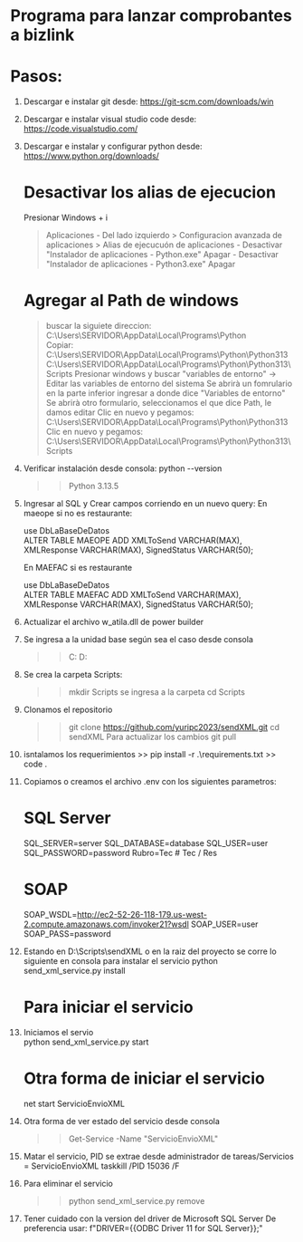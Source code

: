 # Programa para lanzar comprobantes a bizlink
# Pasos:
1.  Descargar e instalar git desde: https://git-scm.com/downloads/win
2.  Descargar e instalar visual studio code desde: https://code.visualstudio.com/
3.  Descargar e instalar y configurar python desde: https://www.python.org/downloads/
    # Desactivar los alias de ejecucion
    Presionar Windows + i
    > Aplicaciones - Del lado izquierdo
        > Configuracion avanzada de aplicaciones
            > Alias de ejecucuón de aplicaciones
                - Desactivar "Instalador de aplicaciones - Python.exe" Apagar
                - Desactivar "Instalador de aplicaciones - Python3.exe" Apagar
    # Agregar al Path de windows
    > buscar la siguiete direccion: C:\Users\SERVIDOR\AppData\Local\Programs\Python\
        Copiar:
        C:\Users\SERVIDOR\AppData\Local\Programs\Python\Python313
        C:\Users\SERVIDOR\AppData\Local\Programs\Python\Python313\Scripts
    > Presionar windows y buscar "variables de entorno" -> Editar las variables de entorno del sistema
        Se abrirà un fomrulario en la parte inferior ingresar a donde dice "Variables de entorno"
        Se abrirà otro formulario, seleccionamos el que dice Path, le damos editar
        Clic en nuevo y pegamos: C:\Users\SERVIDOR\AppData\Local\Programs\Python\Python313
        Clic en nuevo y pegamos: C:\Users\SERVIDOR\AppData\Local\Programs\Python\Python313\Scripts
4.  Verificar instalación desde consola: python --version
    >> Python 3.13.5
5.  Ingresar al SQL y Crear campos corriendo en un nuevo query:
    En maeope si no es restaurante: 
    >>
    use DbLaBaseDeDatos    
    ALTER TABLE MAEOPE
    ADD
        XMLToSend    VARCHAR(MAX),
        XMLResponse  VARCHAR(MAX),
        SignedStatus VARCHAR(50);
    
    En MAEFAC si es restaurante
    >>
    use DbLaBaseDeDatos    
    ALTER TABLE MAEFAC
    ADD
        XMLToSend    VARCHAR(MAX),
        XMLResponse  VARCHAR(MAX),
        SignedStatus VARCHAR(50);

6.  Actualizar el archivo w_atila.dll de power builder

7.  Se ingresa a la unidad base según sea el caso desde consola
    >>C:
    >>D:
8.  Se crea la carpeta Scripts:
    >> mkdir Scripts
    se ingresa a la carpeta
    >> cd Scripts
9.  Clonamos el repositorio
    >> git clone https://github.com/yuripc2023/sendXML.git
    >> cd sendXML
    Para actualizar los cambios
    >> git pull
10.  isntalamos los requerimientos
    >> pip install -r .\requirements.txt
    >> code .
11. Copiamos o creamos el archivo .env con los siguientes parametros:

    # SQL Server
    SQL_SERVER=server
    SQL_DATABASE=database
    SQL_USER=user
    SQL_PASSWORD=password
    Rubro=Tec   # Tec / Res

    # SOAP
    SOAP_WSDL=http://ec2-52-26-118-179.us-west-2.compute.amazonaws.com/invoker21?wsdl
    SOAP_USER=user
    SOAP_PASS=password

12. Estando en D:\Scripts\sendXML o en la raiz del proyecto se corre lo siguiente en consola para instalar el servicio
    python send_xml_service.py install
    # Para iniciar el servicio
13. Iniciamos el servio  
    python send_xml_service.py start
    # Otra forma de iniciar el servicio
    net start ServicioEnvioXML
14. Otra forma de ver estado del servicio desde consola
    >> Get-Service -Name "ServicioEnvioXML"
15. Matar el servicio, PID se extrae desde administrador de tareas/Servicios = ServicioEnvioXML
    taskkill /PID 15036 /F
16. Para eliminar el servicio
    >> python send_xml_service.py remove
17. Tener cuidado con la version del driver de Microsoft SQL Server
    De preferencia usar:
    f"DRIVER={{ODBC Driver 11 for SQL Server}};"
